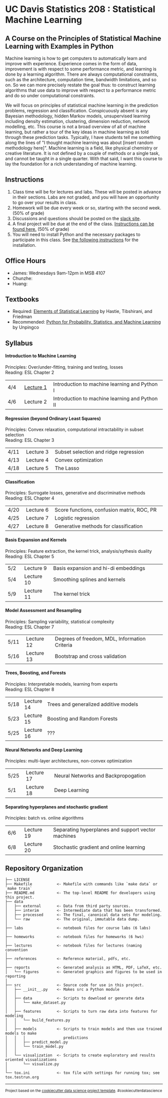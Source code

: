 UC Davis Statistics 208 : Statistical Machine Learning
==============================

A Course on the Principles of Statistical Machine Learning with Examples in Python
-----------------------------

Machine learning is how to get computers to automatically learn and improve with experience. Experience comes in the form of data, improvement is with respect to some performance metric, and learning is done by a learning algorithm. There are always computational constraints, such as the architecture, computation time, bandwidth limitations, and so on. So we can more precisely restate the goal thus: to construct learning algorithms that use data to improve with respect to a performance metric and do so under computational constraints.

We will focus on principles of statistical machine learning in the prediction problems, regression and classification.  Conspicuously absent is any Bayesian methodology, hidden Markov models, unsupervised learning including density estimation, clustering, dimension reduction, network modelling, etc.  This course is not a broad overview of all of machine learning, but rather a tour of the key ideas in machine learning as told through these prediction tasks.  Typically, I have students tell me something along the lines of "I thought machine learning was about [insert random methodology here]".  Machine learning is a field, like physical chemistry or creative literature.  It is not defined by a couple of methods or a single task, and cannot be taught in a single quarter.  With that said, I want this course to lay the foundation for a rich understanding of machine learning.

<h2>Instructions</h2>

1. Class time will be for lectures and labs.  These will be posted in advance in their sections.  Labs are not graded, and you will have an opportunity to go over your results in class.
1. Homework will be due every week or so, starting with the second week. (50% of grade)
1. Discussions and questions should be posted on the [slack site](https://ucdsta208.slack.com).
1. A final project will be due at the end of the class.  [Instructions can be found here.](misc/final_proj.md)  (50% of grade)
1. You will need to install Python and the necessary packages to participate in this class.  See [the following instructions](lectures/lecture1/lecture1.md) for the installation.

<h2>Office Hours</h2>

- James: Wednesdays 9am-12pm in MSB 4107
- Chunzhe: 
- Huang: 

<h2>Textbooks</h2>

- Required: <a href="https://statweb.stanford.edu/~tibs/ElemStatLearn/">Elements of Statistical Learning</a> by Hastie, Tibshirani, and Friedman
- Recommended: <a href="http://www.springer.com/us/book/9783319307152">Python for Probability, Statistics, and Machine Learning</a> by Unpingco

<h2>Syllabus</h2>

<h4>Introduction to Machine Learning</h4>

Principles: Over/under-fitting, training and testing, losses<br>
Reading: ESL Chapter 2
<table>
<tr><td width="50px">4/4</td><td width="100px"><a href="lectures/lecture1/lecture1.md">Lecture 1</a></td><td width="650px">Introduction to machine learning and Python I</td></tr>
<tr><td width="50px">4/6</td><td width="100px">Lecture 2</td><td width="650px">Introduction to machine learning and Python II</td></tr>
</table>

<h4>Regression (beyond Ordinary Least Squares)</h4>

Principles: Convex relaxation, computational intractability in subset selection<br>
Reading: ESL Chapter 3
<table>
<tr><td width="50px">4/11</td><td width="100px">Lecture 3</td><td width="650px">Subset selection and ridge regression</td></tr>
<tr><td width="50px">4/13</td><td width="100px">Lecture 4</td><td width="650px">Convex optimization</td></tr>
<tr><td width="50px">4/18</td><td width="100px">Lecture 5</td><td width="650px">The Lasso</td></tr>
</table>

<h4>Classification</h4>

Principles: Surrogate losses, generative and discriminative methods<br>
Reading: ESL Chapter 4
<table>
<tr><td width="50px">4/20</td><td width="100px">Lecture 6</td><td width="650px">Score functions, confusion matrix, ROC, PR</td></tr>
<tr><td width="50px">4/25</td><td width="100px">Lecture 7</td><td width="650px">Logistic regression</td></tr>
<tr><td width="50px">4/27</td><td width="100px">Lecture 8</td><td width="650px">Generative methods for classification</td></tr>
</table>

<h4>Basis Expansion and Kernels</h4>

Principles: Feature extraction, the kernel trick, analysis/sythesis duality<br>
Reading: ESL Chapter 5
<table>
<tr><td width="50px">5/2</td><td width="100px">Lecture 9</td><td width="650px">Basis expansion and hi-di embeddings</td></tr>
<tr><td width="50px">5/4</td><td width="100px">Lecture 10</td><td width="650px">Smoothing splines and kernels</td></tr>
<tr><td width="50px">5/9</td><td width="100px">Lecture 11</td><td width="650px">The kernel trick</td></tr>
</table>

<h4>Model Assessment and Resampling</h4>

Principles: Sampling variability, statistical complexity<br>
Reading: ESL Chapter 7
<table>
<tr><td width="50px">5/11</td><td width="100px">Lecture 12</td><td width="650px">Degrees of freedom, MDL, Information Criteria</td></tr>
<tr><td width="50px">5/16</td><td width="100px">Lecture 13</td><td width="650px">Bootstrap and cross validation</td></tr>
</table>

<h4>Trees, Boosting, and Forests</h4>

Principles: Interpretable models, learning from experts<br>
Reading: ESL Chapter 8
<table>
<tr><td width="50px">5/18</td><td width="105px">Lecture 14</td><td width="100%">Trees and generalized additive models</td></tr>
<tr><td width="50px">5/23</td><td width="105px">Lecture 15</td><td>Boosting and Random Forests</td></tr>
<tr><td width="50px">5/25</td><td width="105px">Lecture 16</td><td>???</td></tr>
</table>

<h4>Neural Networks and Deep Learning</h4>

Principles: multi-layer architectures, non-convex optimization
<table>
<tr><td width="50px">5/25</td><td width="100px">Lecture 17</td><td width="650px">Neural Networks and Backpropogation</td></tr>
<tr><td width="50px">5/1</td><td width="100px">Lecture 18</td><td width="650px">Deep Learning</td></tr>
</table>

<h4>Separating hyperplanes and stochastic gradient</h4>

Principles: batch vs. online algorithms
<table>
<tr><td width="50px">6/6</td><td width="100px">Lecture 19</td><td width="650px">Separating hyperplanes and support vector machines</td></tr>
<tr><td width="50px">6/8</td><td width="100px">Lecture 20</td><td width="650px">Stochastic gradient and online learning</td></tr>
</table>

Repository Organization
------------

    ├── LICENSE
    ├── Makefile           <- Makefile with commands like `make data` or `make train`
    ├── README.md          <- The top-level README for developers using this project.
    ├── data
    │   ├── external       <- Data from third party sources.
    │   ├── interim        <- Intermediate data that has been transformed.
    │   ├── processed      <- The final, canonical data sets for modeling.
    │   └── raw            <- The original, immutable data dump.
    │
    ├── labs               <- notebook files for course labs (6 labs)
    │
    ├── homeworks          <- notebook files for homeworks (6 hws)
    │
    ├── lectures           <- notebook files for lectures (naming convention 
    │
    ├── references         <- Reference material, pdfs, etc.
    │
    ├── reports            <- Generated analysis as HTML, PDF, LaTeX, etc.
    │   └── figures        <- Generated graphics and figures to be used in reporting
    │
    ├── src                <- Source code for use in this project.
    │   ├── __init__.py    <- Makes src a Python module
    │   │
    │   ├── data           <- Scripts to download or generate data
    │   │   └── make_dataset.py
    │   │
    │   ├── features       <- Scripts to turn raw data into features for modeling
    │   │   └── build_features.py
    │   │
    │   ├── models         <- Scripts to train models and then use trained models to make
    │   │   │                 predictions
    │   │   ├── predict_model.py
    │   │   └── train_model.py
    │   │
    │   └── visualization  <- Scripts to create exploratory and results oriented visualizations
    │       └── visualize.py
    │
    └── tox.ini            <- tox file with settings for running tox; see tox.testrun.org


--------

<p><small>Project based on the <a target="_blank" href="https://drivendata.github.io/cookiecutter-data-science/">cookiecutter data science project template</a>. #cookiecutterdatascience</small></p>
